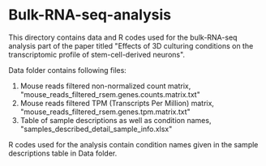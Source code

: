 # Bulk-RNA-seq-analysis
This directory contains data and R codes used for the bulk-RNA-seq analysis part of the paper titled "Effects of 3D culturing 
conditions on the transcriptomic profile of stem-cell-derived neurons".

Data folder contains following files:
1) Mouse reads filtered non-normalized count matrix, "mouse_reads_filtered_rsem.genes.counts.matrix.txt"
2) Mouse reads filtered TPM (Transcripts Per Million) matrix, "mouse_reads_filtered_rsem.genes.tpm.matrix.txt"
3) Table of sample descriptions as well as condition names, "samples_described_detail_sample_info.xlsx"

R codes used for the analysis contain condition names given in the sample descriptions table in Data folder.
